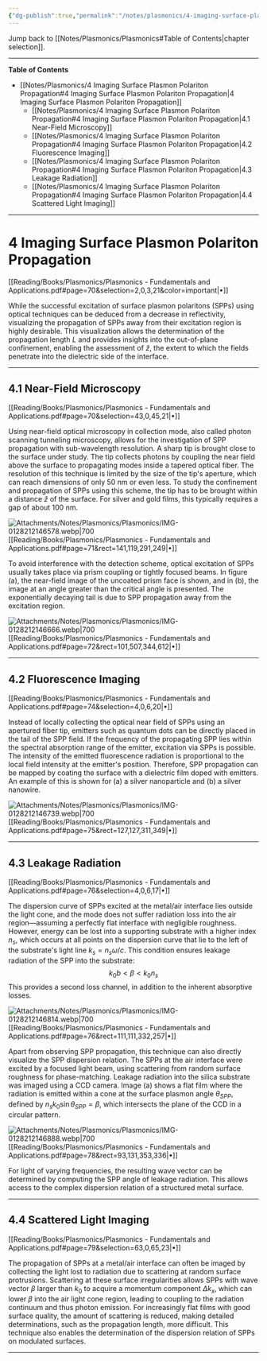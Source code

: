 ```yaml
---
{"dg-publish":true,"permalink":"/notes/plasmonics/4-imaging-surface-plasmon-polariton-propagation/","hide":"true","updated":"2025-01-28T22:08:38.846+01:00"}
---
```


Jump back to [[Notes/Plasmonics/Plasmonics#Table of Contents\|chapter selection]].

---
**Table of Contents**

- [[Notes/Plasmonics/4 Imaging Surface Plasmon Polariton Propagation#4 Imaging Surface Plasmon Polariton Propagation\|4 Imaging Surface Plasmon Polariton Propagation]]
	- [[Notes/Plasmonics/4 Imaging Surface Plasmon Polariton Propagation#4 Imaging Surface Plasmon Polariton Propagation\|4.1 Near-Field Microscopy]]
	- [[Notes/Plasmonics/4 Imaging Surface Plasmon Polariton Propagation#4 Imaging Surface Plasmon Polariton Propagation\|4.2 Fluorescence Imaging]]
	- [[Notes/Plasmonics/4 Imaging Surface Plasmon Polariton Propagation#4 Imaging Surface Plasmon Polariton Propagation\|4.3 Leakage Radiation]]
	- [[Notes/Plasmonics/4 Imaging Surface Plasmon Polariton Propagation#4 Imaging Surface Plasmon Polariton Propagation\|4.4 Scattered Light Imaging]]

---
# 4 Imaging Surface Plasmon Polariton Propagation 
[[Reading/Books/Plasmonics/Plasmonics - Fundamentals and Applications.pdf#page=70&selection=2,0,3,21&color=important|•]]

While the successful excitation of surface plasmon polaritons (SPPs) using optical techniques can be deduced from a decrease in reflectivity, visualizing the propagation of SPPs away from their excitation region is highly desirable. This visualization allows the determination of the propagation length $L$ and provides insights into the out-of-plane confinement, enabling the assessment of $\hat{z}$, the extent to which the fields penetrate into the dielectric side of the interface.

---
## 4.1 Near-Field Microscopy 
[[Reading/Books/Plasmonics/Plasmonics - Fundamentals and Applications.pdf#page=70&selection=43,0,45,21|•]]

Using near-field optical microscopy in collection mode, also called photon scanning tunneling microscopy, allows for the investigation of SPP propagation with sub-wavelength resolution. A sharp tip is brought close to the surface under study. The tip collects photons by coupling the near field above the surface to propagating modes inside a tapered optical fiber. The resolution of this technique is limited by the size of the tip's aperture, which can reach dimensions of only 50 nm or even less. To study the confinement and propagation of SPPs using this scheme, the tip has to be brought within a distance $\hat{z}$ of the surface. For silver and gold films, this typically requires a gap of about 100 nm.

![Attachments/Notes/Plasmonics/Plasmonics/IMG-0128212146578.webp|700](/img/user/Attachments/Notes/Plasmonics/Plasmonics/IMG-0128212146578.webp)[[Reading/Books/Plasmonics/Plasmonics - Fundamentals and Applications.pdf#page=71&rect=141,119,291,249|•]]

To avoid interference with the detection scheme, optical excitation of SPPs usually takes place via prism coupling or tightly focused beams. In figure (a), the near-field image of the uncoated prism face is shown, and in (b), the image at an angle greater than the critical angle is presented. The exponentially decaying tail is due to SPP propagation away from the excitation region.

![Attachments/Notes/Plasmonics/Plasmonics/IMG-0128212146666.webp|700](/img/user/Attachments/Notes/Plasmonics/Plasmonics/IMG-0128212146666.webp)[[Reading/Books/Plasmonics/Plasmonics - Fundamentals and Applications.pdf#page=72&rect=101,507,344,612|•]]

---
## 4.2 Fluorescence Imaging 
[[Reading/Books/Plasmonics/Plasmonics - Fundamentals and Applications.pdf#page=74&selection=4,0,6,20|•]]

Instead of locally collecting the optical near field of SPPs using an apertured fiber tip, emitters such as quantum dots can be directly placed in the tail of the SPP field. If the frequency of the propagating SPP lies within the spectral absorption range of the emitter, excitation via SPPs is possible. The intensity of the emitted fluorescence radiation is proportional to the local field intensity at the emitter's position. Therefore, SPP propagation can be mapped by coating the surface with a dielectric film doped with emitters. An example of this is shown for (a) a silver nanoparticle and (b) a silver nanowire.

![Attachments/Notes/Plasmonics/Plasmonics/IMG-0128212146739.webp|700](/img/user/Attachments/Notes/Plasmonics/Plasmonics/IMG-0128212146739.webp)[[Reading/Books/Plasmonics/Plasmonics - Fundamentals and Applications.pdf#page=75&rect=127,127,311,349|•]]

---
## 4.3 Leakage Radiation 
[[Reading/Books/Plasmonics/Plasmonics - Fundamentals and Applications.pdf#page=76&selection=4,0,6,17|•]]

The dispersion curve of SPPs excited at the metal/air interface lies outside the light cone, and the mode does not suffer radiation loss into the air region—assuming a perfectly flat interface with negligible roughness. However, energy can be lost into a supporting substrate with a higher index $n_s$, which occurs at all points on the dispersion curve that lie to the left of the substrate's light line $k_s = n_s\omega/c$. This condition ensures leakage radiation of the SPP into the substrate:
$$
k_0b < \beta < k_0n_s
$$
This provides a second loss channel, in addition to the inherent absorptive losses.

![Attachments/Notes/Plasmonics/Plasmonics/IMG-0128212146814.webp|700](/img/user/Attachments/Notes/Plasmonics/Plasmonics/IMG-0128212146814.webp)[[Reading/Books/Plasmonics/Plasmonics - Fundamentals and Applications.pdf#page=76&rect=111,111,332,257|•]]

Apart from observing SPP propagation, this technique can also directly visualize the SPP dispersion relation. The SPPs at the air interface were excited by a focused light beam, using scattering from random surface roughness for phase-matching. Leakage radiation into the silica substrate was imaged using a CCD camera. Image (a) shows a flat film where the radiation is emitted within a cone at the surface plasmon angle $\theta_{SPP}$, defined by $n_sk_0\sin\theta_{SPP} = \beta$, which intersects the plane of the CCD in a circular pattern.

![Attachments/Notes/Plasmonics/Plasmonics/IMG-0128212146888.webp|700](/img/user/Attachments/Notes/Plasmonics/Plasmonics/IMG-0128212146888.webp)[[Reading/Books/Plasmonics/Plasmonics - Fundamentals and Applications.pdf#page=78&rect=93,131,353,336|•]]

For light of varying frequencies, the resulting wave vector can be determined by computing the SPP angle of leakage radiation. This allows access to the complex dispersion relation of a structured metal surface.

---
## 4.4 Scattered Light Imaging 
[[Reading/Books/Plasmonics/Plasmonics - Fundamentals and Applications.pdf#page=79&selection=63,0,65,23|•]]

The propagation of SPPs at a metal/air interface can often be imaged by collecting the light lost to radiation due to scattering at random surface protrusions. Scattering at these surface irregularities allows SPPs with wave vector $\beta$ larger than $k_0$ to acquire a momentum component $\Delta k_x$, which can lower $\beta$ into the air light cone region, leading to coupling to the radiation continuum and thus photon emission. For increasingly flat films with good surface quality, the amount of scattering is reduced, making detailed determinations, such as the propagation length, more difficult. This technique also enables the determination of the dispersion relation of SPPs on modulated surfaces.

---